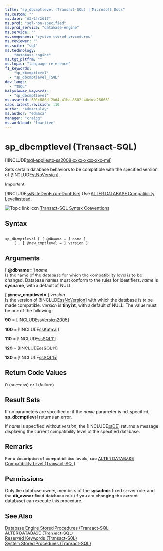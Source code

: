 ```yaml
---
title: "sp_dbcmptlevel (Transact-SQL) | Microsoft Docs"
ms.custom: ""
ms.date: "03/14/2017"
ms.prod: "sql-non-specified"
ms.prod_service: "database-engine"
ms.service: ""
ms.component: "system-stored-procedures"
ms.reviewer: ""
ms.suite: "sql"
ms.technology: 
  - "database-engine"
ms.tgt_pltfrm: ""
ms.topic: "language-reference"
f1_keywords: 
  - "sp_dbcmptlevel"
  - "sp_dbcmptlevel_TSQL"
dev_langs: 
  - "TSQL"
helpviewer_keywords: 
  - "sp_dbcmptlevel"
ms.assetid: 508c686d-2bd4-41ba-8602-48ebca266659
caps.latest.revision: 110
author: "edmacauley"
ms.author: "edmaca"
manager: "craigg"
ms.workload: "Inactive"
---
```

# sp_dbcmptlevel (Transact-SQL)
[!INCLUDE[tsql-appliesto-ss2008-xxxx-xxxx-xxx-md](../../includes/tsql-appliesto-ss2008-xxxx-xxxx-xxx-md.md)]

  Sets certain database behaviors to be compatible with the specified version of [!INCLUDE[ssNoVersion](../../includes/ssnoversion-md.md)].  
  
> [!IMPORTANT]  
>  [!INCLUDE[ssNoteDepFutureDontUse](../../includes/ssnotedepfuturedontuse-md.md)] Use [ALTER DATABASE Compatibility Level](../../t-sql/statements/alter-database-transact-sql-compatibility-level.md)instead.  
  
 ![Topic link icon](../../database-engine/configure-windows/media/topic-link.gif "Topic link icon") [Transact-SQL Syntax Conventions](../../t-sql/language-elements/transact-sql-syntax-conventions-transact-sql.md)  
  
## Syntax  
  
```  
  
sp_dbcmptlevel [ [ @dbname = ] name ]   
    [ , [ @new_cmptlevel = ] version ]  
```  
  
## Arguments  
 [ **@dbname=** ] *name*  
 Is the name of the database for which the compatibility level is to be changed. Database names must conform to the rules for identifiers. *name* is **sysname**, with a default of NULL.  
  
 [ **@new_cmptlevel=** ] *version*  
 Is the version of [!INCLUDE[ssNoVersion](../../includes/ssnoversion-md.md)] with which the database is to be made compatible. *version* is **tinyint**, with a default of NULL. The value must be one of the following:  
  
 **90** = [!INCLUDE[ssVersion2005](../../includes/ssversion2005-md.md)]  
  
 **100** = [!INCLUDE[ssKatmai](../../includes/sskatmai-md.md)]  
  
 **110** = [!INCLUDE[ssSQL11](../../includes/sssql11-md.md)]  
  
 **120** = [!INCLUDE[ssSQL14](../../includes/sssql14-md.md)]  
  
 **130** = [!INCLUDE[ssSQL15](../../includes/sssql15-md.md)]  
  
## Return Code Values  
 0 (success) or 1 (failure)  
  
## Result Sets  
 If no parameters are specified or if the *name* parameter is not specified, **sp_dbcmptlevel** returns an error.  
  
 If *name* is specified without *version*, the [!INCLUDE[ssDE](../../includes/ssde-md.md)] returns a message displaying the current compatibility level of the specified database.  
  
## Remarks  
 For a description of compatibilities levels, see [ALTER DATABASE Compatibility Level &#40;Transact-SQL&#41;](../../t-sql/statements/alter-database-transact-sql-compatibility-level.md).  
  
## Permissions  
 Only the database owner, members of the **sysadmin** fixed server role, and the **db_owner** fixed database role (if you are changing the current database) can execute this procedure.  
  
## See Also  
 [Database Engine Stored Procedures &#40;Transact-SQL&#41;](../../relational-databases/system-stored-procedures/database-engine-stored-procedures-transact-sql.md)   
 [ALTER DATABASE &#40;Transact-SQL&#41;](../../t-sql/statements/alter-database-transact-sql.md)   
 [Reserved Keywords &#40;Transact-SQL&#41;](../../t-sql/language-elements/reserved-keywords-transact-sql.md)   
 [System Stored Procedures &#40;Transact-SQL&#41;](../../relational-databases/system-stored-procedures/system-stored-procedures-transact-sql.md)  
  
  
